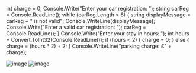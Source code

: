  int charge = 0;
        Console.Write("Enter your car registration: ");
        string carReg = Console.ReadLine();
        while (carReg.Length > 8)
        {
            string displayMessage = carReg + " is not valid"; 
            Console.WriteLine(displayMessage);
            Console.Write("Enter a valid car registration: ");
            carReg = Console.ReadLine();
        }
        Console.Write("Enter your stay in hours: ");
        int hours = Convert.ToInt32(Console.ReadLine());
        if (hours < 2)
        {
            charge = 0;
        }
        else
        {
            charge = (hours * 2) + 2;
        }
        Console.WriteLine("parking charge: £" + charge);

![image](https://github.com/user-attachments/assets/0a8c3127-8c1f-4470-9382-4c3d7a83406e)
![image](https://github.com/user-attachments/assets/f88e3166-4554-4a0b-85ac-ac155436f57e)

